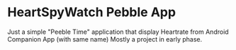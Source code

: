 # HeartSpyWatch Pebble App
Just a simple "Peeble Time" application that display Heartrate from Android Companion App (with same name)
Mostly a project in early phase.
